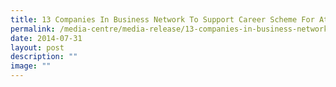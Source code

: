 ```yaml
---
title: 13 Companies In Business Network To Support Career Scheme For Athletes
permalink: /media-centre/media-release/13-companies-in-business-network-to-support-career-scheme-for-athletes/
date: 2014-07-31
layout: post
description: ""
image: ""
---
```

